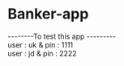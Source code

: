 # Banker-app

--------To test this app ---------
<br>user : uk & pin : 1111
<br>user : jd & pin : 2222
